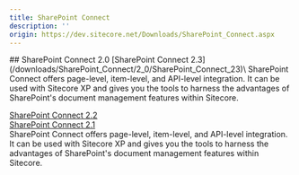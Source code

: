 ```yaml
---
title: SharePoint Connect
description: ''
origin: https://dev.sitecore.net/Downloads/SharePoint_Connect.aspx
---
```


<Card variant='outlineRaised' px={0} mb={8}>
<CardHeader>
## SharePoint Connect 2.0
</CardHeader>
<CardBody>
[SharePoint Connect 2.3](/downloads/SharePoint_Connect/2_0/SharePoint_Connect_23)\
SharePoint Connect offers page-level, item-level, and API-level integration. It can be used with Sitecore XP and gives you the tools to harness the advantages of SharePoint's document management features within Sitecore.

[SharePoint Connect 2.2](/downloads/SharePoint_Connect/2_0/SharePoint_Connect_2_2)\
[SharePoint Connect 2.1](/downloads/SharePoint_Connect/2_0/SharePoint_Connect_2_1)\
SharePoint Connect offers page-level, item-level, and API-level integration. It can be used with Sitecore XP and gives you the tools to harness the advantages of SharePoint's document management features within Sitecore.


</CardBody>          
</Card>